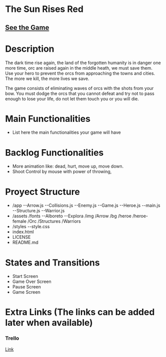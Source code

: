 # The Sun Rises Red

## [See the Game](https://jdluis.github.io/The-Sun-Rises-Red/)

# Description

The dark time rise again, the land of the forgotten humanity is in danger one more time, orc are raised again in the middle heath, we must save them.
Use your hero to prevent the orcs from approaching the towns and cities. The more we kill, the more lives we save.

The game consists of eliminating waves of orcs with the shots from your bow. You must dodge the orcs that you cannot defeat and try not to pass enough to lose your life, do not let them touch you or you will die.
# Main Functionalities

- List here the main functionalities your game will have

# Backlog Functionalities

- More animation like: dead, hurt, move up, move down.
- Shoot Control by mouse with power of throwing, 

# Proyect Structure

- /app
    --Arrow.js
    --Collisions.js
    --Enemy.js
    --Game.js
    --Heroe.js
    --main.js
    --Structure.js
    --Warrior.js
- /assets
    /fonts
        --Alboreto
        --Explora
    /img
        /Arrow
        /bg
        /heroe
        /heroe-female
        /Orc
        /Structures
        /Warriors
- /styles
    --style.css
- index.html
- LICENSE
- README.md

<!-- - One main.js to manage DOM elements, one for Game class and one for each other class.
- Recommended: Inside each file you can list the functions, clases, properties and methods you will need. -->

<!-- Example:

## main.js

- startGame()

## game.js

- Game () {
    this.player;
}
- gameLoop () {}
- checkCollisions () {}

## player.js 

- Player () {
    this.x;
    this.y;
    this.w;
    this.h;
}
- drawPlayer () {}
- movePlayer () {} -->

# States and Transitions

- Start Screen
- Game Over Screen
- Pause Screen
- Game Screen

# Extra Links (The links can be added later when available)

### Trello
[Link](https://trello.com/b/oIPoMt53/the-sun-rises-red-legolas)
